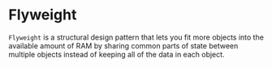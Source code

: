 # Flyweight

`Flyweight` is a structural design pattern that lets you fit more objects into the available amount of RAM by sharing
common parts of state between multiple objects instead of keeping all of the data in each object.